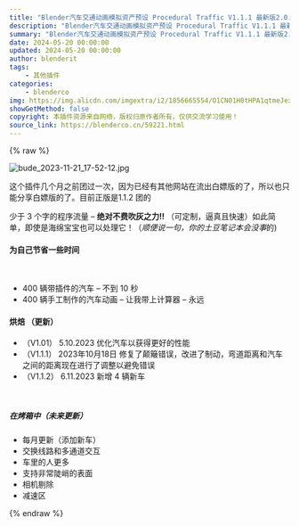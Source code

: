```yaml
---
title: "Blender汽车交通动画模拟资产预设 Procedural Traffic V1.1.1 最新版2.0.1"
description: "Blender汽车交通动画模拟资产预设 Procedural Traffic V1.1.1 最新版2.0.1"
summary: "Blender汽车交通动画模拟资产预设 Procedural Traffic V1.1.1 最新版2.0.1"
date: 2024-05-20 00:00:00
updated: 2024-05-20 00:00:00
author: blenderit
tags: 
    - 其他插件
categories:
    - blenderco
img: https://img.alicdn.com/imgextra/i2/1856665554/O1CN01H0tHPA1qtmeJexmIw_!!1856665554.jpg
showGetMethod: false
copyright: 本插件资源来自网络，版权归原作者所有，仅供交流学习使用！
source_link: https://blenderco.cn/59221.html
---
```


{% raw %}
<p><img src="https://img.alicdn.com/imgextra/i2/1856665554/O1CN01H0tHPA1qtmeJexmIw_!!1856665554.jpg" alt="bude_2023-11-21_17-52-12.jpg"></p><p>这个插件几个月之前团过一次，因为已经有其他网站在流出白嫖版的了，所以也只能分享白嫖版的了。目前正版是1.1.2 团的</p><p>少于 3 个字的程序流量 – <b>绝对不费吹灰之力!!</b> （可定制，逼真且快速）如此简单，即使是海绵宝宝也可以处理它！（<i>顺便说一句，你的土豆笔记本会没事</i>的)</p><h4>为自己节省一些时间</h4><p> </p><ul>
<li>400 辆带插件的汽车 – 不到 10 秒</li>
<li>400 辆手工制作的汽车动画 – 让我带上计算器 – 永远</li>
</ul><h4>烘焙 （更新）</h4><ul>
<li>（V1.01） 5.10.2023 优化汽车以获得更好的性能</li>
<li>（V1.1.1） 2023年10月18日 修复了颠簸错误，改进了制动，弯道距离和汽车之间的距离现在进行了调整以避免错误</li>
<li>（V1.1.2） 6.11.2023 新增 4 辆新车</li>
</ul><p> </p><h5>在烤箱中（未来更新）</h5><ul>
<li>每月更新（添加新车）</li>
<li>交换线路和多通道交互</li>
<li>车里的人更多</li>
<li>支持非常陡峭的表面</li>
<li>相机剔除</li>
<li>减速区</li>
</ul>
<div style="display: none">blenderco</div>
{% endraw %}